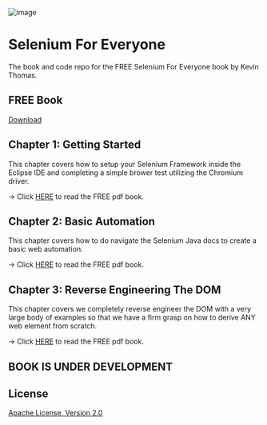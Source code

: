 ![image](https://user-images.githubusercontent.com/7095767/134491646-95830793-450b-42b2-87dc-9771e483679b.png)

# Selenium For Everyone
The book and code repo for the FREE Selenium For Everyone book by Kevin Thomas.

## FREE Book
[Download](https://github.com/mytechnotalent/Selenium-For-Everyone/blob/main/Selenium_For_Everyone_3r1.pdf)

## Chapter 1: Getting Started
This chapter covers how to setup your Selenium Framework inside the Eclipse IDE and completing a simple brower test utilizing the Chromium driver.

-> Click [HERE](https://github.com/mytechnotalent/Selenium-For-Everyone/blob/main/Selenium_For_Everyone_3r1.pdf) to read the FREE pdf book.

## Chapter 2: Basic Automation
This chapter covers how to do navigate the Selenium Java docs to create a basic web automation.

-> Click [HERE](https://github.com/mytechnotalent/Selenium-For-Everyone/blob/main/Selenium_For_Everyone_3r1.pdf) to read the FREE pdf book.

## Chapter 3: Reverse Engineering The DOM
This chapter covers we completely reverse engineer the DOM with a very large body of examples so that we have a firm grasp on how to derive ANY web element from scratch.

-> Click [HERE](https://github.com/mytechnotalent/Selenium-For-Everyone/blob/main/Selenium_For_Everyone_3r1.pdf) to read the FREE pdf book.

## BOOK IS UNDER DEVELOPMENT

## License
[Apache License, Version 2.0](https://www.apache.org/licenses/LICENSE-2.0)
